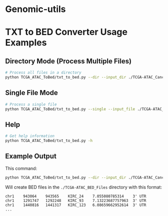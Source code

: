 # Genomic-utils

# TXT to BED Converter Usage Examples

## Directory Mode (Process Multiple Files)
```bash
# Process all files in a directory
python TCGA_ATAC_ToBed/txt_to_bed.py --dir --input_dir ./TCGA-ATAC_Cancer_Type-specific_PeakCalls --output_dir ./TCGA-ATAC_BED_Files
```

## Single File Mode
```bash
# Process a single file
python TCGA_ATAC_ToBed/txt_to_bed.py --single --input_file ./TCGA-ATAC_Cancer_Type-specific_PeakCalls/KIRC_peakCalls.txt --output_file ./TCGA-ATAC_BED_Files/KIRC_peakCalls.bed
```

## Help
```bash
# Get help information
python TCGA_ATAC_ToBed/txt_to_bed.py -h
```

## Example Output
This command:
```bash
python TCGA_ATAC_ToBed/txt_to_bed.py --dir --input_dir ./TCGA-ATAC_Cancer_Type-specific_PeakCalls --output_dir ./TCGA-ATAC_BED_Files
```

Will create BED files in the `./TCGA-ATAC_BED_Files` directory with this format:
```
chr1    943064    943565    KIRC_24    7.055080785314    3' UTR
chr1    1291747   1292248   KIRC_93    7.13223687757963  3' UTR
chr1    1440816   1441317   KIRC_123   6.08659662952614  3' UTR
...
```
